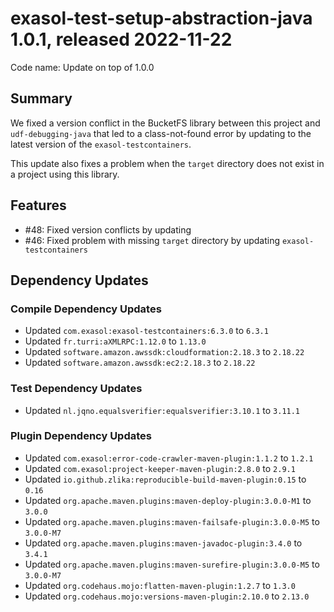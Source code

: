 # exasol-test-setup-abstraction-java 1.0.1, released 2022-11-22

Code name: Update on top of 1.0.0

## Summary

We fixed a version conflict in the BucketFS library between this project and `udf-debugging-java` that led to a class-not-found error by updating to the latest version of the `exasol-testcontainers`.

This update also fixes a problem when the `target` directory does not exist in a project using this library. 

## Features

* #48: Fixed version conflicts by updating
* #46: Fixed problem with missing `target` directory by updating `exasol-testcontainers`

## Dependency Updates

### Compile Dependency Updates

* Updated `com.exasol:exasol-testcontainers:6.3.0` to `6.3.1`
* Updated `fr.turri:aXMLRPC:1.12.0` to `1.13.0`
* Updated `software.amazon.awssdk:cloudformation:2.18.3` to `2.18.22`
* Updated `software.amazon.awssdk:ec2:2.18.3` to `2.18.22`

### Test Dependency Updates

* Updated `nl.jqno.equalsverifier:equalsverifier:3.10.1` to `3.11.1`

### Plugin Dependency Updates

* Updated `com.exasol:error-code-crawler-maven-plugin:1.1.2` to `1.2.1`
* Updated `com.exasol:project-keeper-maven-plugin:2.8.0` to `2.9.1`
* Updated `io.github.zlika:reproducible-build-maven-plugin:0.15` to `0.16`
* Updated `org.apache.maven.plugins:maven-deploy-plugin:3.0.0-M1` to `3.0.0`
* Updated `org.apache.maven.plugins:maven-failsafe-plugin:3.0.0-M5` to `3.0.0-M7`
* Updated `org.apache.maven.plugins:maven-javadoc-plugin:3.4.0` to `3.4.1`
* Updated `org.apache.maven.plugins:maven-surefire-plugin:3.0.0-M5` to `3.0.0-M7`
* Updated `org.codehaus.mojo:flatten-maven-plugin:1.2.7` to `1.3.0`
* Updated `org.codehaus.mojo:versions-maven-plugin:2.10.0` to `2.13.0`
